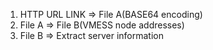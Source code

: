1. HTTP URL LINK => File A(BASE64 encoding)
2. File A => File B(VMESS node addresses)
3. File B => Extract server information
